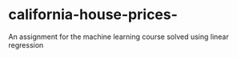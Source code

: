 # california-house-prices-
An assignment for the machine learning course solved using linear regression
